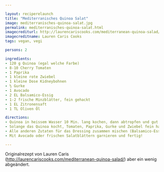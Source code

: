 ```yaml
---

layout: reciperelaunch
title: "Mediterranisches Quinoa Salat"
image: mediterranisches-quinoa-salat.jpg
permalink: mediterranisches-quinoa-salat.html
imagecrediturl: http://laurencariscooks.com/mediterranean-quinoa-salad/
imagecreditname: Lauren Caris Cooks
tags: vegan, vegi

persons: 2

ingredients:
- 120 g Quinoa (egal welche Farbe)
- 8-10 Cherry Tomaten
- 1 Paprika
- 1 kleine rote Zwiebel
- 1 kleine Dose Kidneybohnen
- ½ Gurke
- 1 Avocado
- 2 EL Balsamico-Essig
- 1-2 frische Minzblätter, fein gehackt
- 1 EL Zitronensaft
- 1 TL Oliven Öl

directions:
- Quinoa in heissem Wasser 10 Min. lang kochen, dann abtropfen und gut ausspülen. 
- Solange das Quinoa kocht, Tomaten, Paprika, Gurke und Zwiebel fein hacken. Mit Quinoa mischen. Bohnen abspülen und abtropfen und ebenfalls unter den Salat mischen. 
- Alle anderen Zutaten für das Dressing zusammen mischen (Balsamico-Essig, Minze, Zitronensaft, Oliven Öl. Salz und Pfeffer zum abschmecken). Dann über den Salat giessen und durchmischen bis alles mit Dressing bedeckt ist.
- Mit Avocado oder frischen Salatblättern garnieren und fertig!

---
```


Originalrezept von Lauren Caris (http://laurencariscooks.com/mediterranean-quinoa-salad/) aber ein wenig abgeändert. 